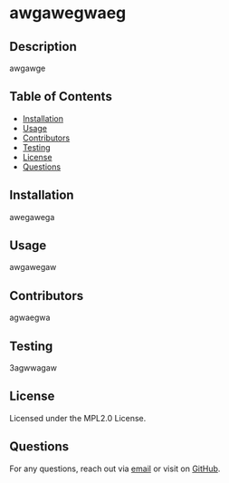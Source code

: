 
# awgawegwaeg

## Description
awgawge
## Table of Contents
* [Installation](#installation)
* [Usage](#usage)
* [Contributors](#contributors)
* [Testing](#testing)
* [License](#license)
* [Questions](#questions)
## Installation
awegawega
## Usage
awgawegaw
## Contributors
agwaegwa
## Testing
3agwwagaw
## License
Licensed under the MPL2.0 License.
## Questions
For any questions, reach out via [email](mailto:awgaega) or visit on [GitHub](https://github.com/aaeg).

